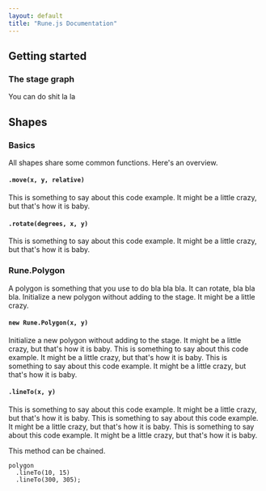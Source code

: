 ```yaml
---
layout: default
title: "Rune.js Documentation"
---
```


## Getting started

### The stage graph

You can do shit la la

## Shapes

### Basics

All shapes share some common functions. Here's an overview.

#### `.move(x, y, relative)`

This is something to say about this code example. It might be a little crazy, but that's how it is baby.

#### `.rotate(degrees, x, y)`

This is something to say about this code example. It might be a little crazy, but that's how it is baby.

### Rune.Polygon

A polygon is something that you use to do bla bla bla. It can rotate, bla bla bla. Initialize a new polygon without adding to the stage.  It might be a little crazy.

#### `new Rune.Polygon(x, y)`

Initialize a new polygon without adding to the stage.  It might be a little crazy, but that's how it is baby. This is something to say about this code example. It might be a little crazy, but that's how it is baby. This is something to say about this code example. It might be a little crazy, but that's how it is baby.

#### `.lineTo(x, y)`

This is something to say about this code example. It might be a little crazy, but that's how it is baby. This is something to say about this code example. It might be a little crazy, but that's how it is baby. This is something to say about this code example. It might be a little crazy, but that's how it is baby.

This method can be chained.

```
polygon
  .lineTo(10, 15)
  .lineTo(300, 305);
```